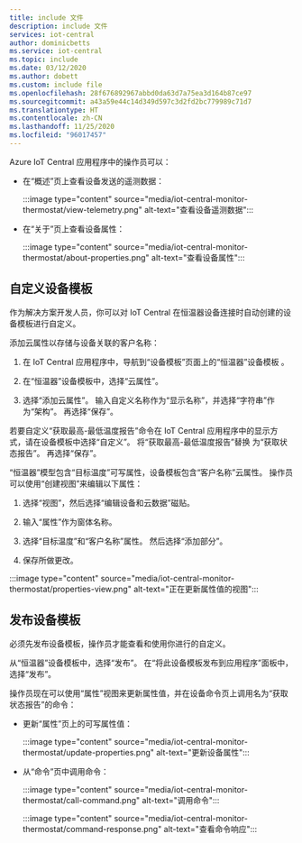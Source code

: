 ```yaml
---
title: include 文件
description: include 文件
services: iot-central
author: dominicbetts
ms.service: iot-central
ms.topic: include
ms.date: 03/12/2020
ms.author: dobett
ms.custom: include file
ms.openlocfilehash: 28f676892967abbd0da63d7a75ea3d164b87ce97
ms.sourcegitcommit: a43a59e44c14d349d597c3d2fd2bc779989c71d7
ms.translationtype: HT
ms.contentlocale: zh-CN
ms.lasthandoff: 11/25/2020
ms.locfileid: "96017457"
---
```

Azure IoT Central 应用程序中的操作员可以：

* 在“概述”页上查看设备发送的遥测数据： 

    :::image type="content" source="media/iot-central-monitor-thermostat/view-telemetry.png" alt-text="查看设备遥测数据":::

* 在“关于”页上查看设备属性： 

    :::image type="content" source="media/iot-central-monitor-thermostat/about-properties.png" alt-text="查看设备属性":::

## <a name="customize-the-device-template"></a>自定义设备模板

作为解决方案开发人员，你可以对 IoT Central 在恒温器设备连接时自动创建的设备模板进行自定义。

添加云属性以存储与设备关联的客户名称：

1. 在 IoT Central 应用程序中，导航到“设备模板”页面上的“恒温器”设备模板 。

1. 在“恒温器”设备模板中，选择“云属性”。 

1. 选择“添加云属性”。 输入自定义名称作为“显示名称”，并选择“字符串”作为“架构”。   再选择“保存”。

若要自定义“获取最高-最低温度报告”命令在 IoT Central 应用程序中的显示方式，请在设备模板中选择“自定义”。  将“获取最高-最低温度报告”替换 为“获取状态报告”。 再选择“保存”。

“恒温器”模型包含“目标温度”可写属性，设备模板包含“客户名称”云属性。   操作员可以使用“创建视图”来编辑以下属性：

1. 选择“视图”，然后选择“编辑设备和云数据”磁贴。

1. 输入“属性”作为窗体名称。

1. 选择“目标温度”和“客户名称”属性。  然后选择“添加部分”。

1. 保存所做更改。

:::image type="content" source="media/iot-central-monitor-thermostat/properties-view.png" alt-text="正在更新属性值的视图":::

## <a name="publish-the-device-template"></a>发布设备模板

必须先发布设备模板，操作员才能查看和使用你进行的自定义。

从“恒温器”设备模板中，选择“发布”。  在“将此设备模板发布到应用程序”面板中，选择“发布”。

操作员现在可以使用“属性”视图来更新属性值，并在设备命令页上调用名为“获取状态报告”的命令： 

* 更新“属性”页上的可写属性值： 

    :::image type="content" source="media/iot-central-monitor-thermostat/update-properties.png" alt-text="更新设备属性":::

* 从“命令”页中调用命令： 

    :::image type="content" source="media/iot-central-monitor-thermostat/call-command.png" alt-text="调用命令":::

    :::image type="content" source="media/iot-central-monitor-thermostat/command-response.png" alt-text="查看命令响应":::
